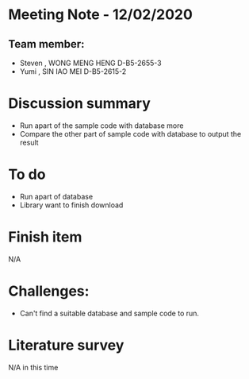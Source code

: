 
# Meeting Note - 12/02/2020

## Team member:
- Steven , WONG MENG HENG D-B5-2655-3
- Yumi   , SIN IAO MEI    D-B5-2615-2

# Discussion summary
- Run apart of the sample code with database more
- Compare the other part of sample code with database to output the result

# To do
- Run apart of database 
- Library want to finish download

# Finish item
N/A

# Challenges:
- Can't find a suitable database and sample code to run.


# Literature survey
N/A in this time
